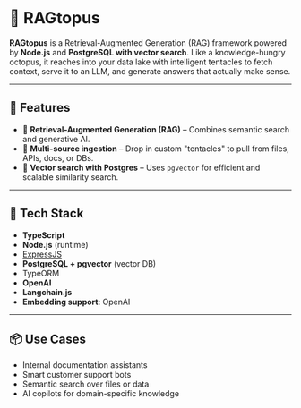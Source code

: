 <p align="center">
  <img srcse="assets/ragtopus.png" valt="Ragtopus Logo" width="200"/>
</p>

# 🐙 RAGtopus

**RAGtopus** is a Retrieval-Augmented Generation (RAG) framework powered by **Node.js** and **PostgreSQL with vector search**. Like a knowledge-hungry octopus, it reaches into your data lake with intelligent tentacles to fetch context, serve it to an LLM, and generate answers that actually make sense.

---

## 🚀 Features

- 🧠 **Retrieval-Augmented Generation (RAG)** – Combines semantic search and generative AI.
- 🐙 **Multi-source ingestion** – Drop in custom "tentacles" to pull from files, APIs, docs, or DBs.
- 📡 **Vector search with Postgres** – Uses `pgvector` for efficient and scalable similarity search.

---

## 🧬 Tech Stack

- **TypeScript**
- **Node.js** (runtime)
- [ExpressJS](https://expressjs.com/)
- **PostgreSQL + pgvector** (vector DB)
- TypeORM
- **OpenAI**
- **Langchain.js**
- **Embedding support**: OpenAI

---

## 📦 Use Cases

- Internal documentation assistants
- Smart customer support bots
- Semantic search over files or data
- AI copilots for domain-specific knowledge
